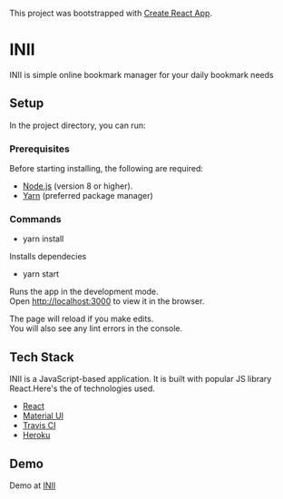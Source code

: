 This project was bootstrapped with [Create React App](https://github.com/facebook/create-react-app).

# INII

INII is simple online bookmark manager for your daily bookmark needs

## Setup

In the project directory, you can run:

### Prerequisites

Before starting installing, the following are required:

- [Node.js](https://nodejs.org) (version 8 or higher).
- [Yarn](https://yarnpkg.com) (preferred package manager)

### Commands

- yarn install

Installs dependecies

- yarn start

Runs the app in the development mode.<br>
Open [http://localhost:3000](http://localhost:3000) to view it in the browser.

The page will reload if you make edits.<br>
You will also see any lint errors in the console.

## Tech Stack

INII is a JavaScript-based application. It is built with popular JS library React.Here's the of technologies used.

- [React](https://reactjs.org/)
- [Material UI](https://material-ui.com/)
- [Travis CI](https://travis-ci.org/)
- [Heroku](https://www.heroku.com/)

## Demo

Demo at [INII](http://inii.herokuapp.com/)
